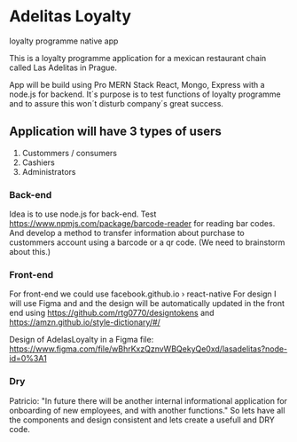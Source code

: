 # Adelitas Loyalty
loyalty programme native app

This is a loyalty programme application for a mexican restaurant chain called Las Adelitas in Prague.

App will be build using Pro MERN Stack React, Mongo, Express with a node.js for backend. It´s purpose is to test functions of loyalty programme and to assure this won´t disturb company´s great success.

## Application will have 3 types of users
1. Custommers / consumers
2. Cashiers
3. Administrators

### Back-end
Idea is to use node.js for back-end. Test https://www.npmjs.com/package/barcode-reader for reading bar codes. And develop a method to transfer information about purchase to custommers account using a barcode or a qr code. (We need to brainstorm about this.)

### Front-end
For front-end we could use facebook.github.io › react-native
For design I will use Figma and and the design will be automatically updated in the front end using
https://github.com/rtg0770/designtokens
and
https://amzn.github.io/style-dictionary/#/

Design of AdelasLoyalty in a Figma file: https://www.figma.com/file/wBhrKxzQznvWBQekyQe0xd/lasadelitas?node-id=0%3A1

### Dry
Patricio: "In future there will be another internal informational application for onboarding of new employees, and with another functions."
So lets have all the components and design consistent and lets create a usefull and DRY code.
